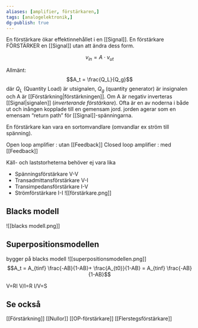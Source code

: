 ```yaml
---
aliases: [amplifier, förstärkaren,]
tags: [analogelektronik,]
dg-publish: true
---
```

En förstärkare ökar effektinnehållet i en [[Signal]].  En förstärkare FÖRSTÄRKER en [[Signal]] utan att ändra dess form.

$$ v_{in} = A \cdot v_{ut}$$

Allmänt: 
$$A_t = \frac{Q_L}{Q_g}$$
där $Q_L$ (Quantity Load) är utsignalen, $Q_g$ (quantity generator) är insignalen och A är [[Förstärkning|förstärkningen]]. Om A är negativ inverteras [[Signal|signalen]] (*inverterande förstärkare*). Ofta är en av noderna i både ut och inången kopplade till en gemensam jord. jorden agerar som en emensam “return path” för [[Signal]]-spänningarna.

En förstärkare kan vara en sortomvandlare (omvandlar ex ström till spänning).

Open loop amplifier : utan [[Feedback]]
Closed loop amplifier : med [[Feedback]]

Käll- och laststorheterna behöver ej vara lika
- Spänningsförstärkare V-V
- Transadmittansförstärkare V-I
- Transimpedansförstärkare I-V
- Strömförstärkare I-I
![[förstärkare.png]]

## Blacks modell
![[blacks modell.png]]

## Superpositionsmodellen
bygger på blacks modell
![[superpositionsmodellen.png]]
$$A_t = A_{tinf} \frac{-AB}{1-AB}+ \frac{A_{t0}}{1-AB} = A_{tinf} \frac{-AB}{1-AB}$$

V=RI
V/I=R
I/V=S

## Se också
[[Förstärkning]]
[[Nullor]]
[[OP-förstärkare]]
[[Flerstegsförstärkare]]